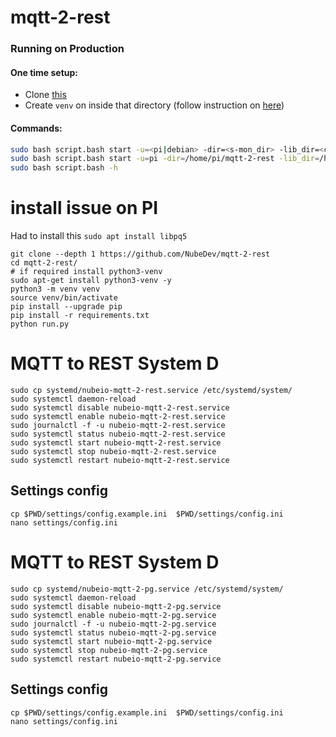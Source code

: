 # mqtt-2-rest


### Running on Production

#### One time setup:
- Clone [this](https://github.com/NubeIO/common-py-libs)
- Create `venv` on inside that directory (follow instruction on [here](https://github.com/NubeIO/common-py-libs#how-to-create))

#### Commands:
```bash
sudo bash script.bash start -u=<pi|debian> -dir=<s-mon_dir> -lib_dir=<common-py-libs-dir>
sudo bash script.bash start -u=pi -dir=/home/pi/mqtt-2-rest -lib_dir=/home/pi/common-py-libs
sudo bash script.bash -h
```


# install issue on PI
Had to install this
`sudo apt install libpq5`


```
git clone --depth 1 https://github.com/NubeDev/mqtt-2-rest
cd mqtt-2-rest/
# if required install python3-venv
sudo apt-get install python3-venv -y
python3 -m venv venv
source venv/bin/activate
pip install --upgrade pip
pip install -r requirements.txt
python run.py
```


# MQTT to REST System D


```
sudo cp systemd/nubeio-mqtt-2-rest.service /etc/systemd/system/
sudo systemctl daemon-reload
sudo systemctl disable nubeio-mqtt-2-rest.service
sudo systemctl enable nubeio-mqtt-2-rest.service
sudo journalctl -f -u nubeio-mqtt-2-rest.service
sudo systemctl status nubeio-mqtt-2-rest.service
sudo systemctl start nubeio-mqtt-2-rest.service
sudo systemctl stop nubeio-mqtt-2-rest.service
sudo systemctl restart nubeio-mqtt-2-rest.service

```


##  Settings config
```
cp $PWD/settings/config.example.ini  $PWD/settings/config.ini
nano settings/config.ini

```




# MQTT to REST System D


```
sudo cp systemd/nubeio-mqtt-2-pg.service /etc/systemd/system/
sudo systemctl daemon-reload
sudo systemctl disable nubeio-mqtt-2-pg.service
sudo systemctl enable nubeio-mqtt-2-pg.service
sudo journalctl -f -u nubeio-mqtt-2-pg.service
sudo systemctl status nubeio-mqtt-2-pg.service
sudo systemctl start nubeio-mqtt-2-pg.service
sudo systemctl stop nubeio-mqtt-2-pg.service
sudo systemctl restart nubeio-mqtt-2-pg.service

```


##  Settings config
```
cp $PWD/settings/config.example.ini  $PWD/settings/config.ini
nano settings/config.ini

```
